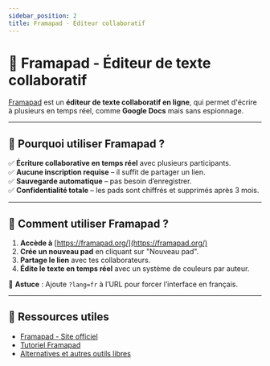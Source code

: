 ```yaml
---
sidebar_position: 2
title: Framapad - Éditeur collaboratif
---
```


# 📝 Framapad - Éditeur de texte collaboratif

[Framapad](https://framapad.org/) est un **éditeur de texte collaboratif en ligne**, qui permet d'écrire à plusieurs en temps réel, comme **Google Docs** mais sans espionnage.

---

## 🎯 Pourquoi utiliser Framapad ?
✅ **Écriture collaborative en temps réel** avec plusieurs participants.  
✅ **Aucune inscription requise** – il suffit de partager un lien.  
✅ **Sauvegarde automatique** – pas besoin d’enregistrer.  
✅ **Confidentialité totale** – les pads sont chiffrés et supprimés après 3 mois.

---

## 📌 Comment utiliser Framapad ?
1. **Accède à** [https://framapad.org/](https://framapad.org/)
2. **Crée un nouveau pad** en cliquant sur "Nouveau pad".
3. **Partage le lien** avec tes collaborateurs.
4. **Édite le texte en temps réel** avec un système de couleurs par auteur.

📢 **Astuce** : Ajoute `?lang=fr` à l’URL pour forcer l’interface en français.

---

## 🔗 Ressources utiles
- [Framapad - Site officiel](https://framapad.org/)
- [Tutoriel Framapad](https://framablog.org/2020/06/01/tutoriel-framapad/)
- [Alternatives et autres outils libres](https://framalibre.org/)
